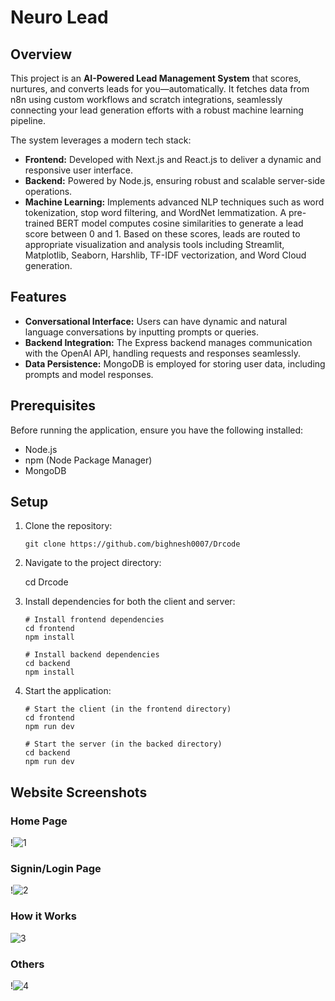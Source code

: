# Neuro Lead

## Overview

This project is an **AI-Powered Lead Management System** that scores, nurtures, and converts leads for you—automatically. It fetches data from n8n using custom workflows and scratch integrations, seamlessly connecting your lead generation efforts with a robust machine learning pipeline.

The system leverages a modern tech stack:
- **Frontend:** Developed with Next.js and React.js to deliver a dynamic and responsive user interface.
- **Backend:** Powered by Node.js, ensuring robust and scalable server-side operations.
- **Machine Learning:** Implements advanced NLP techniques such as word tokenization, stop word filtering, and WordNet lemmatization. A pre-trained BERT model computes cosine similarities to generate a lead score between 0 and 1. Based on these scores, leads are routed to appropriate visualization and analysis tools including Streamlit, Matplotlib, Seaborn, Harshlib, TF-IDF vectorization, and Word Cloud generation.

## Features

- **Conversational Interface:** Users can have dynamic and natural language conversations by inputting prompts or queries.
- **Backend Integration:** The Express backend manages communication with the OpenAI API, handling requests and responses seamlessly.
- **Data Persistence:** MongoDB is employed for storing user data, including prompts and model responses.

## Prerequisites

Before running the application, ensure you have the following installed:
- Node.js
- npm (Node Package Manager)
- MongoDB

## Setup

1.  Clone the repository:

    ```
    git clone https://github.com/bighnesh0007/Drcode
    ```

2.  Navigate to the project directory:

    
    cd Drcode 
    

3.  Install dependencies for both the client and server:

    ```
    # Install frontend dependencies
    cd frontend
    npm install

    # Install backend dependencies
    cd backend
    npm install
    ```

4.  Start the application:

    ```
    # Start the client (in the frontend directory)
    cd frontend
    npm run dev

    # Start the server (in the backed directory)
    cd backend
    npm run dev
    ```

## Website Screenshots

### Home Page

!![1](https://github.com/user-attachments/assets/df919a94-a910-4e3e-8fea-bed569737cf3)


### Signin/Login Page

!![2](https://github.com/user-attachments/assets/1241469f-05d6-49de-b929-ae923d9e7bac)


### How it Works

![3](https://github.com/user-attachments/assets/640c267e-9fa9-4c73-88d5-d40f0092a816)


### Others

!![4](https://github.com/user-attachments/assets/85340024-4c63-4f98-bfc6-bec3b9ad863f)

